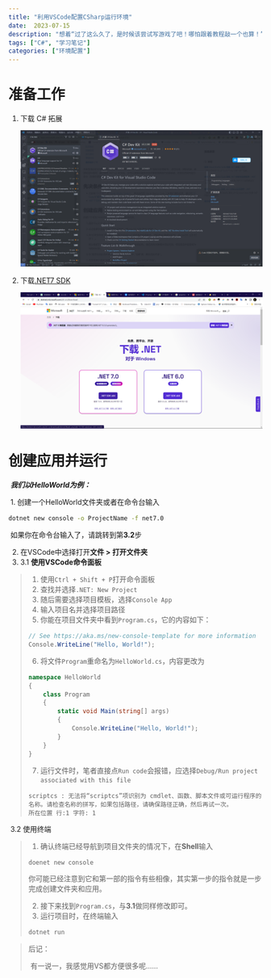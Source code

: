 ```yaml
---
title: "利用VSCode配置CSharp运行环境"
date:  2023-07-15
description: "想着“过了这么久了，是时候该尝试写游戏了吧！哪怕跟着教程敲一个也算！”，于是乎觉得是时候该学点C#了！于是就开始了环境配置！然而等待他的却是......"
tags: ["C#", "学习笔记"]
categories: ["环境配置"]
---
```



# 准备工作

1. 下载 C# 拓展

   ![](CSharpExtension.png)

2. 下载[.NET7 SDK](https://dotnet.microsoft.com/zh-cn/download) 

   ![](NET7SDK.png)



# 创建应用并运行

​		***我们以HelloWorld为例：***

​	1. 创建一个HelloWorld文件夹或者在命令台输入

```bash
dotnet new console -o ProjectName -f net7.0
```

​		如果你在命令台输入了，请跳转到第**3.2**步

2. 在VSCode中选择打开**文件 > 打开文件夹**
2.  3.1 **使用VSCode命令面板**

> 1. 使用```Ctrl + Shift + P```打开命令面板
> 2. 查找并选择```.NET: New Project```
> 3. 随后需要选择项目模板，选择```Console App```
> 4. 输入项目名并选择项目路径
> 5. 你能在项目文件夹中看到```Program.cs```，它的内容如下：
>
> ```c#
> // See https://aka.ms/new-console-template for more information
> Console.WriteLine("Hello, World!");
> 
> ```
>
> 6. 将文件```Program```重命名为```HelloWorld.cs```，内容更改为
>
> ```c#
> namespace HelloWorld
> {
>     class Program
>     {
>         static void Main(string[] args)
>         {
>             Console.WriteLine("Hello, World!");
>         }
>     }
> }
> ```
>
> 7. 运行文件时，笔者直接点```Run code```会报错，应选择```Debug/Run project associated with this file```
>
> ```plaintext
> scriptcs : 无法将“scriptcs”项识别为 cmdlet、函数、脚本文件或可运行程序的名称。请检查名称的拼写，如果包括路径，请确保路径正确，然后再试一次。
> 所在位置 行:1 字符: 1
> ```

​		3.2 使用终端

> 1. 确认终端已经导航到项目文件夹的情况下，在**Shell**输入
>
> ```bash
> doenet new console
> ```
>
> ​	你可能已经注意到它和第一部的指令有些相像，其实第一步的指令就是一步完成创建文件夹和应用。
>
> 2. 接下来找到```Program.cs```，与**3.1**做同样修改即可。
> 2. 运行项目时，在终端输入
>
> ```bash
> dotnet run
> ```

 

> 后记：
>
> ​		有一说一，我感觉用VS都方便很多呢......
